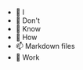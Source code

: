 - 👋 I
- 👀 Don't
- 🌱 Know
- 💞️ How
- 📫 Markdown files
- 🦀 Work

<!---
Kori3/Kori3 is a ✨ special ✨ repository because its `README.md` (this file) appears on your GitHub profile.
You can click the Preview link to take a look at your changes.
--->
